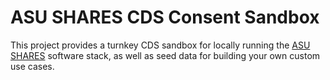 # ASU SHARES CDS Consent Sandbox

This project provides a turnkey CDS sandbox for locally running the [ASU SHARES](https://www.asushares.com) software stack, as well as seed data for building your own custom use cases.


